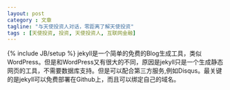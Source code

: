 ```yaml
---
layout: post
category : 文章
tagline: "与天使投资人对话，零距离了解天使投资"
tags : [天使投资, 投资, 天使投资人, 互联网金融]
---
```

{% include JB/setup %}
jekyll是一个简单的免费的Blog生成工具，类似WordPress。但是和WordPress又有很大的不同，原因是jekyll只是一个生成静态网页的工具，不需要数据库支持。但是可以配合第三方服务,例如Disqus。最关键的是jekyll可以免费部署在Github上，而且可以绑定自己的域名。
